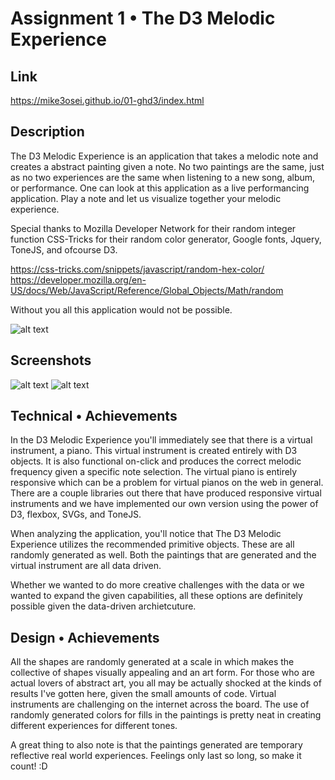 Assignment 1 • The D3 Melodic Experience  
===

## Link
https://mike3osei.github.io/01-ghd3/index.html

## Description 
The D3 Melodic Experience is an application that takes a melodic note and creates a abstract painting given a note. No two paintings are the same, just as no two experiences are the same when listening to a new song, album, or performance. One can look at this application as a live performancing application. Play a note and let us visualize together your melodic experience. 

Special thanks to Mozilla Developer Network for their random integer function CSS-Tricks for their random color generator, Google fonts, Jquery, ToneJS, and ofcourse D3.

https://css-tricks.com/snippets/javascript/random-hex-color/
https://developer.mozilla.org/en-US/docs/Web/JavaScript/Reference/Global_Objects/Math/random

 Without you all this application would not be possible.


![alt text](https://github.com/mike3osei/01-ghd3/blob/main/map.png)

## Screenshots 
![alt text](https://github.com/mike3osei/01-ghd3/blob/main/screen2.png)
![alt text](https://github.com/mike3osei/01-ghd3/blob/main/screen1.png)

## Technical • Achievements  

In the D3 Melodic Experience you'll immediately see that there is a virtual instrument, a piano. This virtual instrument is created entirely with D3 objects. It is also functional on-click and produces the correct melodic frequency given a specific note selection. The virtual piano is entirely responsive which can be a problem for virtual pianos on the web in general. There are a couple libraries out there that have produced responsive virtual instruments and we have implemented our own version using the power of D3, flexbox, SVGs, and ToneJS.

When analyzing the application, you'll notice that The D3 Melodic Experience utilizes the recommended primitive objects. These are all randomly generated as well. Both the paintings that are generated and the virtual instrument are all data driven.

Whether we wanted to do more creative challenges with the data or we wanted to expand the given capabilities, all these options are definitely possible given the data-driven archietcuture. 


## Design • Achievements  

All the shapes are randomly generated at a scale in which makes the collective of shapes visually appealing and an art form. For those who are actual lovers of abstract art, you all may be actually shocked at the kinds of results I've gotten here, given the small amounts of code. Virtual instruments are challenging on the internet across the board. The use of randomly generated colors for fills in the paintings is pretty neat in creating different experiences for different tones.

A great thing to also note is that the paintings generated are temporary reflective real world experiences. Feelings only last so long, so make it count! :D
